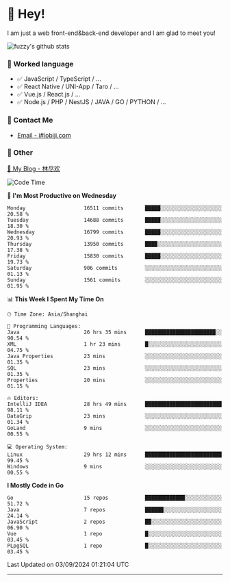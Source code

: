 # 👋 Hey!

I am just a web front-end&back-end developer and I am glad to meet you!

![fuzzy's github stats](https://github-readme-stats.vercel.app/api?username=JaydenForYou&&show_icons=true&&title_color=1abc9c&&icon_color=1abc9c)


### 📝 Worked language

- ✅ JavaScript / TypeScript / ...
- ✅ React Native / UNI-App / Taro / ...
- ✅ Vue.js / React.js / ...
- ✅ Node.js / PHP / NestJS / JAVA / GO / PYTHON / ...

### 📮 Contact Me

- [Email - i#iobiji.com](mailto:i@iobiji.com)


### 🤪 Other

[📌 My Blog - 林尽欢](https://iobiji.com)

<!--START_SECTION:waka-->
![Code Time](http://img.shields.io/badge/Code%20Time-1%2C000%20hrs%209%20mins-blue)

📅 **I'm Most Productive on Wednesday** 

```text
Monday                   16511 commits       █████░░░░░░░░░░░░░░░░░░░░   20.58 % 
Tuesday                  14688 commits       █████░░░░░░░░░░░░░░░░░░░░   18.30 % 
Wednesday                16799 commits       █████░░░░░░░░░░░░░░░░░░░░   20.93 % 
Thursday                 13950 commits       ████░░░░░░░░░░░░░░░░░░░░░   17.38 % 
Friday                   15830 commits       █████░░░░░░░░░░░░░░░░░░░░   19.73 % 
Saturday                 906 commits         ░░░░░░░░░░░░░░░░░░░░░░░░░   01.13 % 
Sunday                   1561 commits        ░░░░░░░░░░░░░░░░░░░░░░░░░   01.95 % 
```


📊 **This Week I Spent My Time On** 

```text
🕑︎ Time Zone: Asia/Shanghai

💬 Programming Languages: 
Java                     26 hrs 35 mins      ███████████████████████░░   90.54 % 
XML                      1 hr 23 mins        █░░░░░░░░░░░░░░░░░░░░░░░░   04.75 % 
Java Properties          23 mins             ░░░░░░░░░░░░░░░░░░░░░░░░░   01.35 % 
SQL                      23 mins             ░░░░░░░░░░░░░░░░░░░░░░░░░   01.35 % 
Properties               20 mins             ░░░░░░░░░░░░░░░░░░░░░░░░░   01.15 % 

🔥 Editors: 
IntelliJ IDEA            28 hrs 49 mins      █████████████████████████   98.11 % 
DataGrip                 23 mins             ░░░░░░░░░░░░░░░░░░░░░░░░░   01.34 % 
GoLand                   9 mins              ░░░░░░░░░░░░░░░░░░░░░░░░░   00.55 % 

💻 Operating System: 
Linux                    29 hrs 12 mins      █████████████████████████   99.45 % 
Windows                  9 mins              ░░░░░░░░░░░░░░░░░░░░░░░░░   00.55 % 
```

**I Mostly Code in Go** 

```text
Go                       15 repos            █████████████░░░░░░░░░░░░   51.72 % 
Java                     7 repos             ██████░░░░░░░░░░░░░░░░░░░   24.14 % 
JavaScript               2 repos             ██░░░░░░░░░░░░░░░░░░░░░░░   06.90 % 
Vue                      1 repo              █░░░░░░░░░░░░░░░░░░░░░░░░   03.45 % 
PLpgSQL                  1 repo              █░░░░░░░░░░░░░░░░░░░░░░░░   03.45 % 
```




 Last Updated on 03/09/2024 01:21:04 UTC
<!--END_SECTION:waka-->
---
